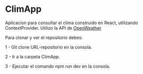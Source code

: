 # ClimApp

Aplicacion para consultar el clima construido en React, utilizando ContextProvider. Utilizo la API de <a href="https://openweathermap.org/api"  target="_blank">OpenWeather</a>

Para clonar y ver el repositorio debes:

1 - Git clone URL-repositorio en la consola.

2 - Ir a la carpeta ClimApp.

3 - Ejecutar el comando npm run dev en la consola.
